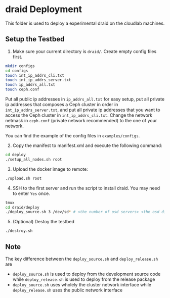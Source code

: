 # draid Deployment

This folder is used to deploy a experimental draid on the cloudlab machines.

## Setup the Testbed

1. Make sure your current directory is `draid/`. Create empty config files first.

```bash
mkdir configs
cd configs
touch int_ip_addrs_cli.txt
touch int_ip_addrs_server.txt
touch ip_addrs_all.txt
touch ceph.conf
```

Put all public ip addresses in `ip_addrs_all.txt` for easy setup, put all private ip addresses that composes a Ceph cluster in order in `int_ip_addrs_server.txt`, and put all private ip addresses that you want to access the Ceph cluster in `int_ip_addrs_cli.txt`. Change the network netmask in `ceph.conf` (private network recommended) to the one of your network.

You can find the example of the config files in `examples/configs`.

2. Copy the manifest to manifest.xml and execute the following command:

```Bash
cd deploy
./setup_all_nodes.sh root
```

3. Upload the docker image to remote:

```bash
./upload.sh root
```

4. SSH to the first server and run the script to install draid. You may need to enter `Yes` once.

```Bash
tmux
cd draid/deploy
./deploy_source.sh 3 /dev/sd* # <the number of osd servers> <the osd disk>
```

5. (Optional) Destoy the testbed

```Bash
./destroy.sh
```

## Note

The key difference between the `deploy_source.sh` and `deploy_release.sh` are
- `deploy_source.sh` is used to deploy from the development source code while `deploy_release.sh` is used to deploy from the release package
- `deploy_source.sh` uses wholely the cluster network interface while `deploy_release.sh` uses the public network interface